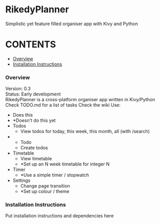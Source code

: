 # RikedyPlanner
Simplistic yet feature filled organiser app with Kivy and Python

# CONTENTS
- [Overview](#overview)
- [Installation Instructions](#installation-instructions)

### Overview
Version: 0.3  
Status: Early development  
RikedyPlanner is a cross-platform organiser app written in Kivy/Python  
Check TODO.md for a list of tasks
Check the wiki
Use:
- Does this
- *Doesn't do this yet
- Todos
  - View todos for today, this week, this month, all (with /search)
- + Todo
  - Create todos
- Timetable
  - View timetable
  - *Set up an N week timetable for integer N
- Timer
  - *Use a simple timer / stopwatch
- Settings
  - Change page transition
  - *Set up colour / theme 
### Installation Instructions
Put installation instructions and dependencies here
